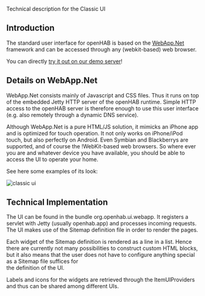 Technical description for the Classic UI

## Introduction

The standard user interface for openHAB is based on the [WebApp.Net](http://webapp-net.com/) framework and can be accessed through any (webkit-based) web browser. 

You can directly [try it out on our demo server](http://demo.openhab.org:8080/classicui/app)!

## Details on WebApp.Net

WebApp.Net consists mainly of Javascript and CSS files. Thus it runs on top of the embedded Jetty HTTP server of the openHAB runtime. Simple HTTP access to the openHAB server is therefore enough to use this user interface (e.g. also remotely through a dynamic DNS service).

Although WebApp.Net is a pure HTML/JS solution, it mimicks an iPhone app and is optimized for touch operation. It not only works on iPhone/iPod touch, but also perfectly on Android. Even Symbian and Blackberrys are supported, and of course the !WebKit-based web browsers. So where ever you are and whatever device you have available, you should be able to access the UI to operate your home. 

See here some examples of its look:

![classic ui](http://www.openhab.org/assets/images/ui/classicui.png) 

## Technical Implementation

The UI can be found in the bundle org.openhab.ui.webapp. It registers a servlet with Jetty (usually openhab.app) and processes incoming requests. The UI makes use of the Sitemap definition file in order to render the pages.

Each widget of the Sitemap definition is rendered as a line in a list. Hence there are currently not many possibilities to construct custom HTML blocks, but it also means that the user does not have to configure anything special as a Sitemap file suffices for  
the definition of the UI.

Labels and icons for the widgets are retrieved through the ItemUIProviders and thus can be shared among different UIs.